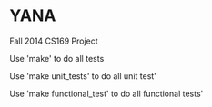 YANA
====

Fall 2014 CS169 Project

Use 'make' to do all tests

Use 'make unit_tests' to do all unit test'

Use 'make functional_test' to do all functional tests'
